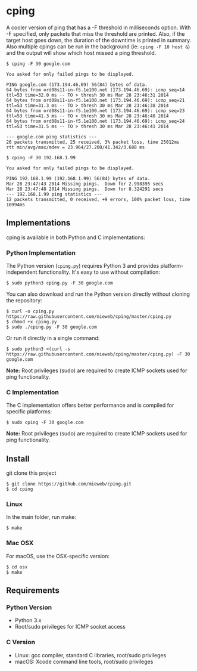cping
=====

A cooler version of ping that has a -F threshold in milliseconds option.  With -F specified, only 
packets that miss the threshold are printed.  Also, if the target host goes down, the duration of the downtime
is printed in summary.  Also multiple cpings can be run in the background (ie: ```cping -F 10 host &```) and the output will show which host missed a ping threshold.

```
$ cping -F 30 google.com

You asked for only failed pings to be displayed.

PING google.com (173.194.46.69) 56(84) bytes of data.
64 bytes from ord08s11-in-f5.1e100.net (173.194.46.69): icmp_seq=14 ttl=53 time=32.0 ms -- TO > thresh 30 ms Mar 28 23:46:31 2014
64 bytes from ord08s11-in-f5.1e100.net (173.194.46.69): icmp_seq=21 ttl=53 time=31.3 ms -- TO > thresh 30 ms Mar 28 23:46:38 2014
64 bytes from ord08s11-in-f5.1e100.net (173.194.46.69): icmp_seq=23 ttl=53 time=41.3 ms -- TO > thresh 30 ms Mar 28 23:46:40 2014
64 bytes from ord08s11-in-f5.1e100.net (173.194.46.69): icmp_seq=24 ttl=53 time=31.5 ms -- TO > thresh 30 ms Mar 28 23:46:41 2014

--- google.com ping statistics ---
26 packets transmitted, 25 received, 3% packet loss, time 25012ms
rtt min/avg/max/mdev = 23.964/27.200/41.342/3.688 ms

```

```
$ cping -F 30 192.168.1.99

You asked for only failed pings to be displayed.

PING 192.168.1.99 (192.168.1.99) 56(84) bytes of data.
Mar 28 23:47:43 2014 Missing pings.  Down for 2.998395 secs
Mar 28 23:47:48 2014 Missing pings.  Down for 8.324291 secs
--- 192.168.1.99 ping statistics ---
12 packets transmitted, 0 received, +9 errors, 100% packet loss, time 10994ms
```

## Implementations ##

cping is available in both Python and C implementations:

### Python Implementation ###
The Python version (`cping.py`) requires Python 3 and provides platform-independent functionality. It's easy to use without compilation:

```
$ sudo python3 cping.py -F 30 google.com
```

You can also download and run the Python version directly without cloning the repository:

```
$ curl -o cping.py https://raw.githubusercontent.com/mieweb/cping/master/cping.py
$ chmod +x cping.py
$ sudo ./cping.py -F 30 google.com
```

Or run it directly in a single command:

```
$ sudo python3 <(curl -s https://raw.githubusercontent.com/mieweb/cping/master/cping.py) -F 30 google.com
```

**Note:** Root privileges (sudo) are required to create ICMP sockets used for ping functionality.

### C Implementation ###
The C implementation offers better performance and is compiled for specific platforms:

```
$ sudo cping -F 30 google.com
```

**Note:** Root privileges (sudo) are required to create ICMP sockets used for ping functionality.

## Install ##
git clone this project

```
$ git clone https://github.com/mieweb/cping.git
$ cd cping
```

### Linux ###
In the main folder, run make:

```
$ make
```

### Mac OSX ###
For macOS, use the OSX-specific version:

```
$ cd osx
$ make
```

## Requirements ##

### Python Version ###
- Python 3.x
- Root/sudo privileges for ICMP socket access

### C Version ###
- Linux: gcc compiler, standard C libraries, root/sudo privileges
- macOS: Xcode command line tools, root/sudo privileges
